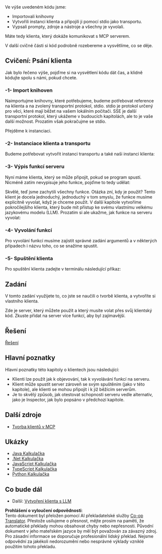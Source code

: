 <!--
CO_OP_TRANSLATOR_METADATA:
{
  "original_hash": "2342baa570312086fc19edcf41320250",
  "translation_date": "2025-06-17T16:08:44+00:00",
  "source_file": "03-GettingStarted/02-client/README.md",
  "language_code": "cs"
}
-->
Ve výše uvedeném kódu jsme:

- Importovali knihovny
- Vytvořili instanci klienta a připojili ji pomocí stdio jako transportu.
- Vypsali prompty, zdroje a nástroje a všechny je vyvolali.

Máte tedy klienta, který dokáže komunikovat s MCP serverem.

V další cvičné části si kód podrobně rozebereme a vysvětlíme, co se děje.

## Cvičení: Psání klienta

Jak bylo řečeno výše, pojďme si na vysvětlení kódu dát čas, a klidně kódujte spolu s námi, pokud chcete.

### -1- Import knihoven

Naimportujme knihovny, které potřebujeme, budeme potřebovat reference na klienta a na zvolený transportní protokol, stdio. stdio je protokol určený pro věci, které mají běžet na vašem lokálním počítači. SSE je další transportní protokol, který ukážeme v budoucích kapitolách, ale to je vaše další možnost. Prozatím však pokračujme se stdio.

Přejděme k instanciaci.

### -2- Instanciace klienta a transportu

Budeme potřebovat vytvořit instanci transportu a také naši instanci klienta:

### -3- Výpis funkcí serveru

Nyní máme klienta, který se může připojit, pokud se program spustí. Nicméně zatím nevypisuje jeho funkce, pojďme to tedy udělat:

Skvělé, teď jsme zachytili všechny funkce. Otázka zní, kdy je použít? Tento klient je docela jednoduchý, jednoduchý v tom smyslu, že funkce musíme explicitně vyvolat, když je chceme použít. V další kapitole vytvoříme pokročilejšího klienta, který bude mít přístup ke svému vlastnímu velkému jazykovému modelu (LLM). Prozatím si ale ukažme, jak funkce na serveru vyvolat:

### -4- Vyvolání funkcí

Pro vyvolání funkcí musíme zajistit správné zadání argumentů a v některých případech i názvu toho, co se snažíme spustit.

### -5- Spuštění klienta

Pro spuštění klienta zadejte v terminálu následující příkaz:

## Zadání

V tomto zadání využijete to, co jste se naučili o tvorbě klienta, a vytvoříte si vlastního klienta.

Zde je server, který můžete použít a který musíte volat přes svůj klientský kód. Zkuste přidat na server více funkcí, aby byl zajímavější.

## Řešení

[Řešení](./solution/README.md)

## Hlavní poznatky

Hlavní poznatky této kapitoly o klientech jsou následující:

- Klienti lze použít jak k objevování, tak k vyvolávání funkcí na serveru.
- Klient může spustit server zároveň se svým spuštěním (jako v této kapitole), ale klienti se mohou připojit i k již běžícím serverům.
- Je to skvělý způsob, jak otestovat schopnosti serveru vedle alternativ, jako je Inspector, jak bylo popsáno v předchozí kapitole.

## Další zdroje

- [Tvorba klientů v MCP](https://modelcontextprotocol.io/quickstart/client)

## Ukázky

- [Java Kalkulačka](../samples/java/calculator/README.md)
- [.Net Kalkulačka](../../../../03-GettingStarted/samples/csharp)
- [JavaScript Kalkulačka](../samples/javascript/README.md)
- [TypeScript Kalkulačka](../samples/typescript/README.md)
- [Python Kalkulačka](../../../../03-GettingStarted/samples/python)

## Co bude dál

- Další: [Vytvoření klienta s LLM](/03-GettingStarted/03-llm-client/README.md)

**Prohlášení o vyloučení odpovědnosti**:  
Tento dokument byl přeložen pomocí AI překladatelské služby [Co-op Translator](https://github.com/Azure/co-op-translator). Přestože usilujeme o přesnost, mějte prosím na paměti, že automatické překlady mohou obsahovat chyby nebo nepřesnosti. Původní dokument v jeho mateřském jazyce by měl být považován za závazný zdroj. Pro zásadní informace se doporučuje profesionální lidský překlad. Nejsme odpovědní za jakékoli nedorozumění nebo nesprávné výklady vzniklé použitím tohoto překladu.